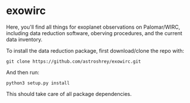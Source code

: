 # exowirc

Here, you'll find all things for exoplanet observations on Palomar/WIRC, including data reduction software, oberving procedures, and the current data inventory.

To install the data reduction package, first download/clone the repo with:

`git clone https://github.com/astroshrey/exowirc.git`

And then run:

`python3 setup.py install`

This should take care of all package dependencies.

